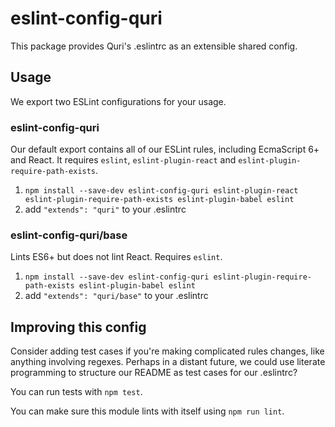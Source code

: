 # eslint-config-quri

This package provides Quri's .eslintrc as an extensible shared config.

## Usage

We export two ESLint configurations for your usage.

### eslint-config-quri

Our default export contains all of our ESLint rules, including EcmaScript 6+
and React.
It requires `eslint`, `eslint-plugin-react` and `eslint-plugin-require-path-exists`.

1. `npm install --save-dev eslint-config-quri eslint-plugin-react eslint-plugin-require-path-exists eslint-plugin-babel eslint`
2. add `"extends": "quri"` to your .eslintrc

### eslint-config-quri/base

Lints ES6+ but does not lint React. Requires `eslint`.

1. `npm install --save-dev eslint-config-quri eslint-plugin-require-path-exists eslint-plugin-babel eslint`
2. add `"extends": "quri/base"` to your .eslintrc

## Improving this config

Consider adding test cases if you're making complicated rules changes, like
anything involving regexes. Perhaps in a distant future, we could use literate
programming to structure our README as test cases for our .eslintrc?

You can run tests with `npm test`.

You can make sure this module lints with itself using `npm run lint`.

